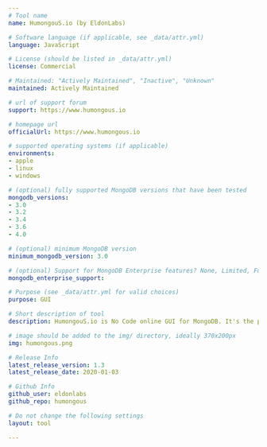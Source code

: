 ```yaml
---
# Tool name
name: HumongouS.io (by EldonLabs)

# Software language (if applicable, see _data/attr.yml)
language: JavaScript

# License (should be listed in _data/attr.yml)
license: Commercial

# Maintained: "Actively Maintained", "Inactive", "Unknown"
maintained: Actively Maintained

# url of support forum
support: https://www.humongous.io

# homepage url
officialUrl: https://www.humongous.io

# supported operating systems (if applicable)
environments:
- apple
- linux
- windows

# (optional) fully supported MongoDB versions that have been tested
mongodb_versions:
- 3.0
- 3.2
- 3.4
- 3.6
- 4.0

# (optional) minimum MongoDB version
minimum_mongodb_version: 3.0

# (optional) Support for MongoDB Enterprise features? None, Limited, Full
mongodb_enterprise_support: 

# Purpose (see _data/attr.yml for valid choices)
purpose: GUI

# Short description of tool
description: HumongouS.io is No Code online GUI for MongoDB. It's the perfect tool to create an Admin interface or beautiful dashboards for your projects without writing a single line of code.

# image should be added to the img/ directory, ideally 370x200px
img: humongous.png

# Release Info
latest_release_version: 1.3
latest_release_date: 2020-01-03

# Github Info
github_user: eldonlabs
github_repo: humongous

# Do not change the following settings
layout: tool

---
```

